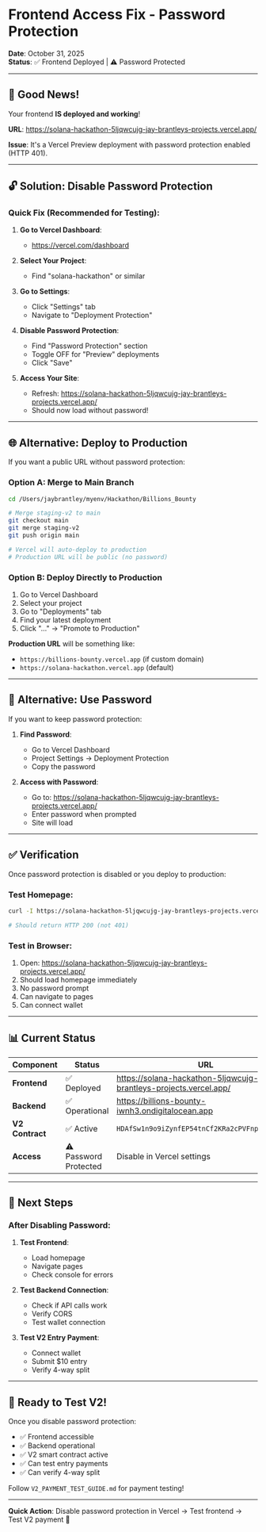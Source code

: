 # Frontend Access Fix - Password Protection

**Date**: October 31, 2025  
**Status**: ✅ Frontend Deployed | ⚠️ Password Protected

---

## 🎉 Good News!

Your frontend **IS deployed and working**!

**URL**: https://solana-hackathon-5ljqwcujg-jay-brantleys-projects.vercel.app/

**Issue**: It's a Vercel Preview deployment with password protection enabled (HTTP 401).

---

## 🔓 Solution: Disable Password Protection

### Quick Fix (Recommended for Testing):

1. **Go to Vercel Dashboard**:
   - https://vercel.com/dashboard

2. **Select Your Project**:
   - Find "solana-hackathon" or similar

3. **Go to Settings**:
   - Click "Settings" tab
   - Navigate to "Deployment Protection"

4. **Disable Password Protection**:
   - Find "Password Protection" section
   - Toggle OFF for "Preview" deployments
   - Click "Save"

5. **Access Your Site**:
   - Refresh: https://solana-hackathon-5ljqwcujg-jay-brantleys-projects.vercel.app/
   - Should now load without password!

---

## 🌐 Alternative: Deploy to Production

If you want a public URL without password protection:

### Option A: Merge to Main Branch
```bash
cd /Users/jaybrantley/myenv/Hackathon/Billions_Bounty

# Merge staging-v2 to main
git checkout main
git merge staging-v2
git push origin main

# Vercel will auto-deploy to production
# Production URL will be public (no password)
```

### Option B: Deploy Directly to Production
1. Go to Vercel Dashboard
2. Select your project
3. Go to "Deployments" tab
4. Find your latest deployment
5. Click "..." → "Promote to Production"

**Production URL** will be something like:
- `https://billions-bounty.vercel.app` (if custom domain)
- `https://solana-hackathon.vercel.app` (default)

---

## 🔑 Alternative: Use Password

If you want to keep password protection:

1. **Find Password**:
   - Go to Vercel Dashboard
   - Project Settings → Deployment Protection
   - Copy the password

2. **Access with Password**:
   - Go to: https://solana-hackathon-5ljqwcujg-jay-brantleys-projects.vercel.app/
   - Enter password when prompted
   - Site will load

---

## ✅ Verification

Once password protection is disabled or you deploy to production:

### Test Homepage:
```bash
curl -I https://solana-hackathon-5ljqwcujg-jay-brantleys-projects.vercel.app/

# Should return HTTP 200 (not 401)
```

### Test in Browser:
1. Open: https://solana-hackathon-5ljqwcujg-jay-brantleys-projects.vercel.app/
2. Should load homepage immediately
3. No password prompt
4. Can navigate to pages
5. Can connect wallet

---

## 📊 Current Status

| Component | Status | URL |
|-----------|--------|-----|
| **Frontend** | ✅ Deployed | https://solana-hackathon-5ljqwcujg-jay-brantleys-projects.vercel.app/ |
| **Backend** | ✅ Operational | https://billions-bounty-iwnh3.ondigitalocean.app |
| **V2 Contract** | ✅ Active | `HDAfSw1n9o9iZynfEP54tnCf2KRa2cPVFnpTRFtM7Cfm` |
| **Access** | ⚠️ Password Protected | Disable in Vercel settings |

---

## 🎯 Next Steps

### After Disabling Password:

1. **Test Frontend**:
   - Load homepage
   - Navigate pages
   - Check console for errors

2. **Test Backend Connection**:
   - Check if API calls work
   - Verify CORS
   - Test wallet connection

3. **Test V2 Entry Payment**:
   - Connect wallet
   - Submit $10 entry
   - Verify 4-way split

---

## 🚀 Ready to Test V2!

Once you disable password protection:
- ✅ Frontend accessible
- ✅ Backend operational
- ✅ V2 smart contract active
- ✅ Can test entry payments
- ✅ Can verify 4-way split

Follow `V2_PAYMENT_TEST_GUIDE.md` for payment testing!

---

**Quick Action**: Disable password protection in Vercel → Test frontend → Test V2 payment 🎉



